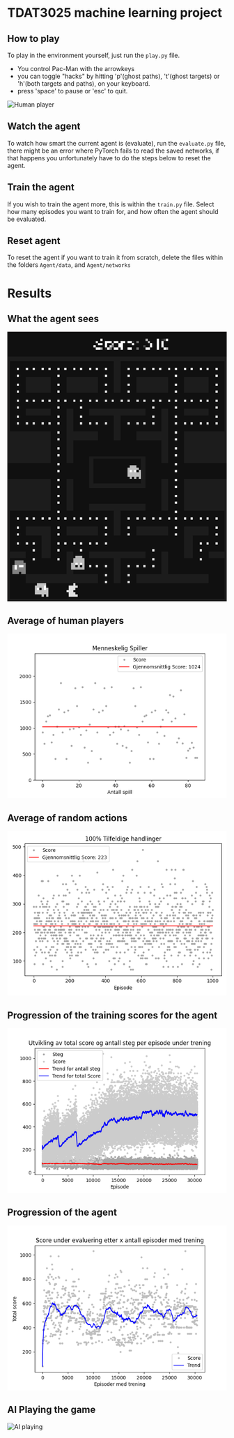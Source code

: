 # TDAT3025 machine learning project
## How to play
To play in the environment yourself, just run the `play.py` file.
- You control Pac-Man with the arrowkeys
- you can toggle "hacks" by hitting 'p'(ghost paths), 't'(ghost targets) or 'h'(both targets and paths), on your keyboard.
- press 'space' to pause or 'esc' to quit.

![Human player](./media/environment.gif) 

## Watch the agent
To watch how smart the current agent is (evaluate), run the `evaluate.py` file, there might be an error where PyTorch fails to read the saved networks, if that happens you unfortunately have to do the steps below to reset the agent.

## Train the agent
If you wish to train the agent more, this is within the `train.py` file. Select how many episodes you want to train for,
and how often the agent should be evaluated.

## Reset agent
To reset the agent if you want to train it from scratch, delete the files within the folders `Agent/data`, and `Agent/networks`

# Results

## What the agent sees
![Scaled screen](./media/scaled.png)

## Average of human players
![Human average](./media/human_scores.png)

## Average of random actions
![Random actions](./media/random_scores.png)

## Progression of the training scores for the agent
![Agent training](./media/learning.png)

## Progression of the agent
![Human average](./media/evaluation.png)

## AI Playing the game
![AI playing](./media/ai_playing.gif)
